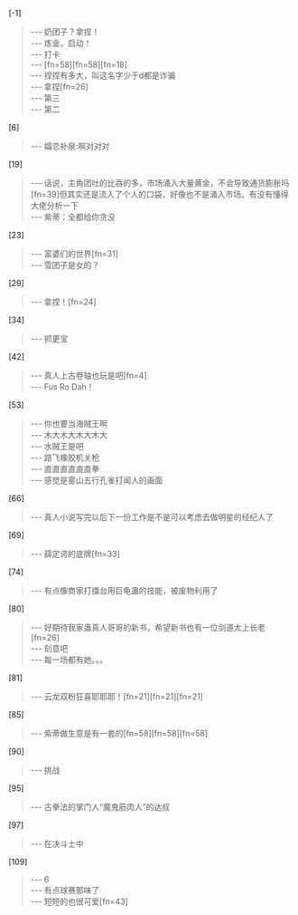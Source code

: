 
[-1] 
>--- 奶团子？拿捏！<br>
>--- 炼金，启动！<br>
>--- 打卡<br>
>--- [fn=58][fn=58][fn=18]<br>
>--- 捏捏有多大，叫这名字少于d都是诈骗<br>
>--- 拿捏[fn=26]<br>
>--- 第三<br>
>--- 第二<br>

[6] 
>--- 孀恋补泉:啊对对对<br>

[19] 
>--- 话说，主角团吐的比吞的多，市场涌入大量黄金，不会导致通货膨胀吗[fn=39]但其实还是流入了个人的口袋，好像也不是涌入市场。有没有懂得大佬分析一下<br>
>--- 紫蒂：全都给你贪没<br>

[23] 
>--- 富婆们的世界[fn=31]<br>
>--- 雪团子是女的？<br>

[29] 
>--- 拿捏！[fn=24]<br>

[34] 
>--- 抓更宝<br>

[42] 
>--- 真人上古卷轴也玩是吧[fn=4]<br>
>--- Fus Ro Dah！<br>

[53] 
>--- 你也要当海贼王啊<br>
>--- 木大木大木大木大<br>
>--- 水贼王是吧<br>
>--- 路飞橡胶机关枪<br>
>--- 直直直直直直拳<br>
>--- 感觉是雾山五行孔雀打闻人的画面<br>

[66] 
>--- 真人小说写完以后下一份工作是不是可以考虑去做明星的经纪人了<br>

[69] 
>--- 薛定谔的底牌[fn=33]<br>

[74] 
>--- 有点像商家打擂台用巨龟蛊的技能，被废物利用了<br>

[80] 
>--- 好期待我家蛊真人哥哥的新书，希望新书也有一位剑道太上长老[fn=26]<br>
>--- 刻意吧<br>
>--- 每一场都有她。。。<br>

[81] 
>--- 云龙双粉狂喜耶耶耶！[fn=21][fn=21][fn=21]<br>

[85] 
>--- 紫蒂做生意是有一套的[fn=58][fn=58][fn=58]<br>

[90] 
>--- 挑战<br>

[95] 
>--- 古拳法的掌门人“魔鬼筋肉人”的达叔<br>

[97] 
>--- 在决斗士中<br>

[109] 
>--- 6<br>
>--- 有点球赛那味了<br>
>--- 短短的也很可爱[fn=43]<br>
